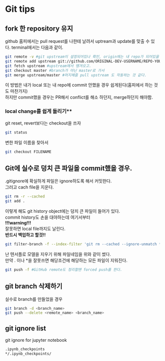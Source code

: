 # Git tips

## fork 한 repository 유지

github 홈피에서는 pull request를 나한테 날려서 uptream과 update를 맞출 수 있다.
terminal에서는 다음과 같이.

```bash
git remote -v #git upstream이 설정되어있나 확인, origin에는 내 repo가 되어있을 것이다.
git remote add upstream git://github.com/ORIGINAL-DEV-USERNAME/REPO-YOU-FORKED-FROM.git
git fetch upstream #upstream에서 땡겨오고.
git checkout master #branch가 아닌 master로 가서
git merge upstream/master #머지해줌 pull upstream 도 작동하는 것 같다.
```

이 방법은 내가 local 또는 내 repo에 commit 안했을 경우 쉽게된다(홈피에서 하는 것도 마찬가지)  
하지만 commit했을 경우는 PR해서 conflict를 해소 하던지, merge하던지 해야함.  

### local change를 쉽게 돌리기**  

git reset, revert보다는 checkout을 쓰자

```bash
git status
```

변한 파일 이름을 찾아서

```bash
git checkout FILENAME
```

## Git에 실수로 덩치 큰 파일을 commit했을 경우.

.gitignore에 확실하게 파일은 ignore하도록 해서 커밋한다.  
그러고 cach file을 지운다.  

```bash
git rm -r --cached
git add .
```

이렇게 해도 git history object에는 덩치 큰 파일이 들어가 있다.  
commit history도 손을 대야하는데 여기서부터  
__!!!warning!!!__  
잘못하면 local file까지도 날린다.  
__반드시 백업하고 할것!!__

```bash
git filter-branch -f --index-filter 'git rm --cached --ignore-unmatch */*/*.ckpt.*'
```

난 텐서플로 모델을 지우기 위해 파일네임을 위와 같이 썼다.  
만약 . 이나 *을 잘못쓰면 해당조건에 해당하는 모든 파일이 지워진다. 

```bash
git push -f #GitHub remote도 정리할땐 forced push를 한다.
```

## git branch 삭제하기

실수로 branch를 만들었을 경우

```bash
git branch -d <branch_name>
git push --delete <remote_name> <branch_name>
```

## git ignore list

git ignore for jupyter notebook

```bash
.ipynb_checkpoints
*/.ipynb_checkpoints/
```